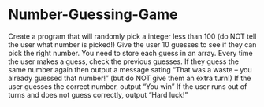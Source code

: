 # Number-Guessing-Game
Create a program that will randomly pick a integer less than 100 (do NOT tell the user what number is picked!) Give the user 10 guesses to see if they can pick the right number. You need to store each guess in an array. Every time the user makes a guess, check the previous guesses. If they guess the same number again then output a message sating “That was a waste – you already guessed that number!” (but do NOT give them an extra turn!) If the user guesses the correct number, output “You win” If the user runs out of turns and does not guess correctly, output “Hard luck!”
